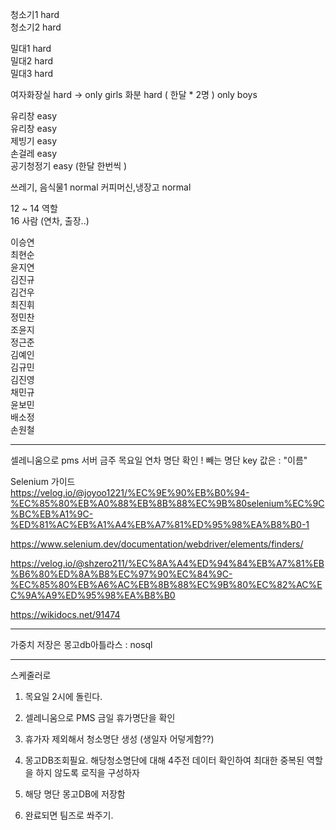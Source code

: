 청소기1 hard    
청소기2 hard  

밀대1 hard  
밀대2 hard  
밀대3 hard

여자화장실 hard -> only girls
화분 hard ( 한달  * 2명 ) only boys

유리창 easy   
유리창 easy   
제빙기 easy  
손걸레 easy  
공기청정기 easy  (한달  한번씩 )

쓰레기, 음식물1 normal
커피머신,냉장고 normal  



12 ~ 14 역할  
16 사람 (연차, 출장..)


이승연  
최현순  
윤지연  
김진규  
김건우  
최진휘  
정민찬  
조윤지  
정근준  
김예인  
김규민  
김진영  
채민규  
윤보민  
배소정  
손원철  


----------------
셀레니움으로 pms 서버 금주 목요일 연차 명단 확인 !
빼는 명단 key 값은 : "이름"


Selenium 가이드   
https://velog.io/@joyoo1221/%EC%9E%90%EB%B0%94-%EC%85%80%EB%A0%88%EB%8B%88%EC%9B%80selenium%EC%9C%BC%EB%A1%9C-%ED%81%AC%EB%A1%A4%EB%A7%81%ED%95%98%EA%B8%B0-1

https://www.selenium.dev/documentation/webdriver/elements/finders/

https://velog.io/@shzero211/%EC%8A%A4%ED%94%84%EB%A7%81%EB%B6%80%ED%8A%B8%EC%97%90%EC%84%9C-%EC%85%80%EB%A6%AC%EB%8B%88%EC%9B%80%EC%82%AC%EC%9A%A9%ED%95%98%EA%B8%B0


https://wikidocs.net/91474


-----------------

가중치 저장은
몽고db아틀라스 : nosql





-----------------------

스케줄러로
1. 목요일 2시에 돌린다.

2. 셀레니움으로 PMS 금일 휴가명단을 확인

3. 휴가자 제외해서 청소명단 생성 (생일자 어덯게함??)

4. 몽고DB조회필요. 해당청소명단에 대해 4주전 데이터 확인하여 최대한 중복된 역할을 하지 않도록 로직을 구성하자 

5.  해당 명단 몽고DB에 저장함 

6. 완료되면 팀즈로 쏴주기.